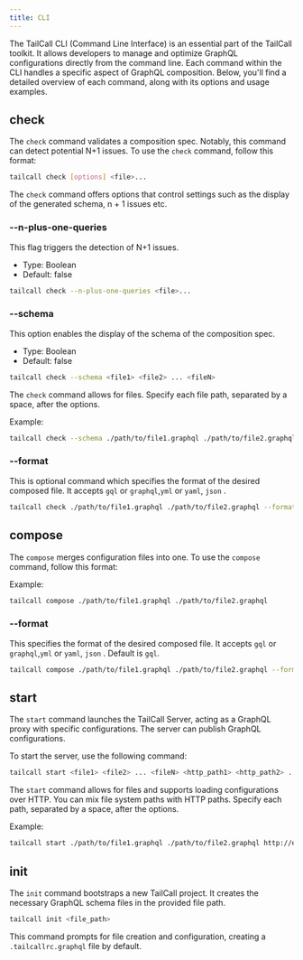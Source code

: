 ```yaml
---
title: CLI
---
```


The TailCall CLI (Command Line Interface) is an essential part of the TailCall toolkit. It allows developers to manage and optimize GraphQL configurations directly from the command line. Each command within the CLI handles a specific aspect of GraphQL composition. Below, you'll find a detailed overview of each command, along with its options and usage examples.

## check

The `check` command validates a composition spec. Notably, this command can detect potential N+1 issues. To use the `check` command, follow this format:

```bash
tailcall check [options] <file>...
```

The `check` command offers options that control settings such as the display of the generated schema, n + 1 issues etc.

### --n-plus-one-queries

This flag triggers the detection of N+1 issues.

- Type: Boolean
- Default: false

```bash
tailcall check --n-plus-one-queries <file>...
```

### --schema

This option enables the display of the schema of the composition spec.

- Type: Boolean
- Default: false

```bash
tailcall check --schema <file1> <file2> ... <fileN>
```

The `check` command allows for files. Specify each file path, separated by a space, after the options.

Example:

```bash
tailcall check --schema ./path/to/file1.graphql ./path/to/file2.graphql
```

### --format

This is optional command which specifies the format of the desired composed file. It accepts `gql` or `graphql`,`yml` or `yaml`, `json` .

```bash
tailcall check ./path/to/file1.graphql ./path/to/file2.graphql --format json
```

## compose

The `compose` merges configuration files into one. To use the `compose` command, follow this format:

Example:

```bash
tailcall compose ./path/to/file1.graphql ./path/to/file2.graphql
```

### --format

This specifies the format of the desired composed file. It accepts `gql` or `graphql`,`yml` or `yaml`, `json` . Default is `gql`.

```bash
tailcall compose ./path/to/file1.graphql ./path/to/file2.graphql --format gql
```

## start

The `start` command launches the TailCall Server, acting as a GraphQL proxy with specific configurations. The server can publish GraphQL configurations.

To start the server, use the following command:

```bash
tailcall start <file1> <file2> ... <fileN> <http_path1> <http_path2> .. <http_pathN>
```

The `start` command allows for files and supports loading configurations over HTTP. You can mix file system paths with HTTP paths. Specify each path, separated by a space, after the options.

Example:

```bash
tailcall start ./path/to/file1.graphql ./path/to/file2.graphql http://example.com/file2.graphql
```

## init

The `init` command bootstraps a new TailCall project. It creates the necessary GraphQL schema files in the provided file path.

```bash
tailcall init <file_path>
```

This command prompts for file creation and configuration, creating a `.tailcallrc.graphql` file by default.
